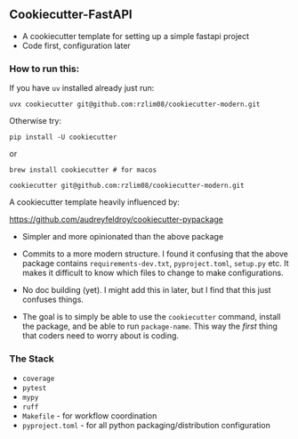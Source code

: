 ## Cookiecutter-FastAPI
* A cookiecutter template for setting up a simple fastapi project
* Code first, configuration later

### How to run this: 
If you have `uv` installed already just run:
```
uvx cookiecutter git@github.com:rzlim08/cookiecutter-modern.git
```

Otherwise try:

```
pip install -U cookiecutter 
```
or 

```
brew install cookiecutter # for macos
```

```
cookiecutter git@github.com:rzlim08/cookiecutter-modern.git
```

A cookiecutter template heavily influenced by: 

https://github.com/audreyfeldroy/cookiecutter-pypackage


* Simpler and more opinionated than the above package
* Commits to a more modern structure. I found it confusing that the above package contains `requirements-dev.txt`, `pyproject.toml`, `setup.py` etc. It makes it difficult to know which files to change to make configurations. 
* No doc building (yet). I might add this in later, but I find that this just confuses things. 

* The goal is to simply be able to use the `cookiecutter` command, install the package, and be able to run `package-name`. This way the *first* thing that coders need to worry about is coding. 

### The Stack
* `coverage`
* `pytest`
* `mypy`
* `ruff`
* `Makefile` - for workflow coordination
* `pyproject.toml` - for all python packaging/distribution configuration
